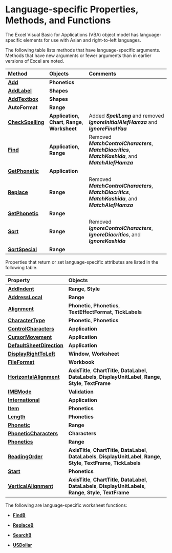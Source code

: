 
# Language-specific Properties, Methods, and Functions

The Excel Visual Basic for Applications (VBA) object model has language-specific elements for use with Asian and right-to-left languages.

The following table lists methods that have language-specific arguments. Methods that have new arguments or fewer arguments than in earlier versions of Excel are noted.


|**Method**|**Objects**|**Comments**|
|:-----|:-----|:-----|
| **[Add](2a60a1cd-e15e-1341-2de8-953aa999ac07.md)**| **Phonetics**||
| **[AddLabel](eb0bfb2a-51ab-ce65-0ef2-aa964d3b08ba.md)**| **Shapes**||
| **[AddTextbox](c594be81-95e6-37da-2c55-418f11ad7554.md)**| **Shapes**||
| **AutoFormat**| **Range**||
| **[CheckSpelling](dfae0789-4635-5ec5-5146-c5a1acefa306.md)**| **Application**,  **Chart**,  **Range**,  **Worksheet**|Added  **_SpellLang_** and removed **_IgnoreInitialAlefHamza_** and **_IgnoreFinalYaa_**|
| **[Find](d9585265-8164-cb4d-a9e3-262f6e06b6b8.md)**| **Application**,  **Range**|Removed  **_MatchControlCharacters_**,  **_MatchDiacritics_**,  **_MatchKashida_**, and  **_MatchAlefHamza_**|
| **[GetPhonetic](530be07e-04ed-81c5-3b12-93b78e494a3b.md)**| **Application**||
| **[Replace](12647334-f911-69e4-de31-b4df2722eff3.md)**| **Range**|Removed  **_MatchControlCharacters_**,  **_MatchDiacritics_**,  **_MatchKashida_**, and  **_MatchAlefHamza_**|
| **[SetPhonetic](69a1e491-5505-621a-5ea0-b0600796caa3.md)**| **Range**||
| **[Sort](ede52b2f-9025-fc83-9c16-f09c6b89c5c2.md)**| **Range**|Removed  **_IgnoreControlCharacters_**,  **_IgnoreDiacritics_**, and  **_IgnoreKashida_**|
| **[SortSpecial](706420cb-989a-1b48-b051-ca6e5fe45824.md)**| **Range**||
Properties that return or set language-specific attributes are listed in the following table.


|**Property**|**Objects**|
|:-----|:-----|
| **[AddIndent](47cfb2a4-9050-354f-08f6-e86f0164be02.md)**| **Range**,  **Style**|
| **[AddressLocal](20332d15-dc37-1819-472f-ef208d8b3a5b.md)**| **Range**|
| **[Alignment](728075ec-889a-4d76-c4e0-508dd10c8fe9.md)**| **Phonetic**,  **Phonetics**,  **TextEffectFormat**,  **TickLabels**|
| **[CharacterType](2c8ba9b0-1d87-7627-7083-31c9260b68b5.md)**| **Phonetic**,  **Phonetics**|
| **[ControlCharacters](039a266a-e5ae-468e-e3ee-101fa2b12863.md)**| **Application**|
| **[CursorMovement](4be5a3fd-7a68-1190-5888-239497d53cb1.md)**| **Application**|
| **[DefaultSheetDirection](33fad777-e2dd-99b5-9b33-a573a729b331.md)**| **Application**|
| **[DisplayRightToLeft](138d361b-d2d0-cf4f-093f-9717dd0f2f6c.md)**| **Window**,  **Worksheet**|
| **[FileFormat](ef722c3c-90ea-9810-b853-a3fff19d5c60.md)**| **Workbook**|
| **[HorizontalAlignment](d9688a92-94f3-6dce-a01d-5a283d28da87.md)**| **AxisTitle**,  **ChartTitle**,  **DataLabel**,  **DataLabels**,  **DisplayUnitLabel**,  **Range**,  **Style**,  **TextFrame**|
| **[IMEMode](0bb1ebc8-257f-b3e0-11d1-b50575e9f86c.md)**| **Validation**|
| **[International](e3849e31-a808-256c-4a94-c75c9d674d66.md)**| **Application**|
| **[Item](41c2df73-fb88-fe1a-a4ff-4562441b1510.md)**| **Phonetics**|
| **[Length](62f4c46d-2dc3-d8dc-b699-ca74eff1f77f.md)**| **Phonetics**|
| **[Phonetic](9c6d1d83-b215-d60d-f78f-68e521e25368.md)**| **Range**|
| **[PhoneticCharacters](05e5cfa5-aef8-c413-29e4-3c608bd4f953.md)**| **Characters**|
| **[Phonetics](fdc05b76-b574-63ec-045a-42fdcfae8a9e.md)**| **Range**|
| **[ReadingOrder](5461e0ca-3233-ea24-3774-41c39171afe5.md)**| **AxisTitle**,  **ChartTitle**,  **DataLabel**,  **DataLabels**,  **DisplayUnitLabel**,  **Range**,  **Style**,  **TextFrame**,  **TickLabels**|
| **[Start](987613b4-7f33-7004-6abf-fb52061cb722.md)**| **Phonetics**|
| **[VerticalAlignment](94029fff-1b1b-bfc0-9645-ab36519aefb0.md)**| **AxisTitle**,  **ChartTitle**,  **DataLabel**,  **DataLabels**,  **DisplayUnitLabels**,  **Range**,  **Style**,  **TextFrame**|
The following are language-specific worksheet functions:

-  **[FindB](96fd33a5-bfae-3472-2dbd-e0f53d464ed8.md)**
    
-  **[ReplaceB](96fd33a5-bfae-3472-2dbd-e0f53d464ed8.md)**
    
-  **[SearchB](96fd33a5-bfae-3472-2dbd-e0f53d464ed8.md)**
    
-  **[USDollar](96fd33a5-bfae-3472-2dbd-e0f53d464ed8.md)**
    
